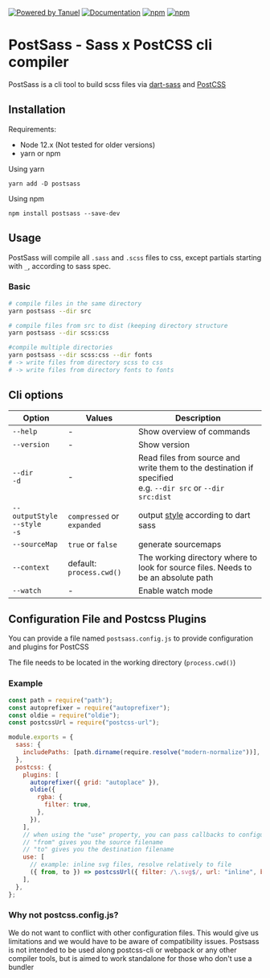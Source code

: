 [![Powered by Tanuel](https://img.shields.io/badge/Powered%20by-Tanuel-b22.svg)](https://github.com/Tanuel)
[![Documentation](https://img.shields.io/badge/-Documentation-blueviolet.svg)](https://tanuel.gitlab.io/postsass)
[![npm](https://img.shields.io/npm/v/postsass.svg?logo=npm)](https://www.npmjs.com/package/postsass)
[![npm](https://img.shields.io/npm/dt/postsass.svg?logo=npm)](https://www.npmjs.com/package/postsass)

# PostSass - Sass x PostCSS cli compiler

PostSass is a cli tool to build scss files via [dart-sass](https://github.com/sass/dart-sass) and [PostCSS](https://github.com/postcss/postcss)

## Installation

Requirements:

- Node 12.x (Not tested for older versions)
- yarn or npm

Using yarn

    yarn add -D postsass

Using npm

    npm install postsass --save-dev

## Usage

PostSass will compile all `.sass` and `.scss` files to css, except partials starting with `_`,
according to sass spec.

### Basic

```bash
# compile files in the same directory
yarn postsass --dir src

# compile files from src to dist (keeping directory structure
yarn postsass --dir scss:css

#compile multiple directories
yarn postsass --dir scss:css --dir fonts
# -> write files from directory scss to css
# -> write files from directory fonts to fonts
```

## Cli options

| Option                               | Values                     | Description                                                                                                    |
| ------------------------------------ | -------------------------- | -------------------------------------------------------------------------------------------------------------- |
| `--help`                             | -                          | Show overview of commands                                                                                      |
| `--version`                          | -                          | Show version                                                                                                   |
| `--dir`<br>`-d`                      | -                          | Read files from source and write them to the destination if specified<br> e.g. `--dir src` or `--dir src:dist` |
| `--outputStyle`<br>`--style`<br>`-s` | `compressed` or `expanded` | output [style](https://sass-lang.com/documentation/cli/dart-sass#style) according to dart sass                 |
| `--sourceMap`                        | `true` or `false`          | generate sourcemaps                                                                                            |
| `--context`                          | default: `process.cwd()`   | The working directory where to look for source files. Needs to be an absolute path                             |
| `--watch`                            | -                          | Enable watch mode                                                                                              |

## Configuration File and Postcss Plugins

You can provide a file named `postsass.config.js` to provide configuration and plugins for PostCSS

The file needs to be located in the working directory (`process.cwd()`)

### Example

```javascript
const path = require("path");
const autoprefixer = require("autoprefixer");
const oldie = require("oldie");
const postcssUrl = require("postcss-url");

module.exports = {
  sass: {
    includePaths: [path.dirname(require.resolve("modern-normalize"))],
  },
  postcss: {
    plugins: [
      autoprefixer({ grid: "autoplace" }),
      oldie({
        rgba: {
          filter: true,
        },
      }),
    ],
    // when using the "use" property, you can pass callbacks to configure plugins at compile time
    // "from" gives you the source filename
    // "to" gives you the destination filename
    use: [
      // example: inline svg files, resolve relatively to file
      ({ from, to }) => postcssUrl({ filter: /\.svg$/, url: "inline", basePath: path.dirname(from) }),
    ],
  },
};
```

### Why not postcss.config.js?

We do not want to conflict with other configuration files. This would give us limitations
and we would have to be aware of compatibility issues. Postsass is not intended to be used
along postcss-cli or webpack or any other compiler tools, but is aimed to work standalone for
those who don't use a bundler

